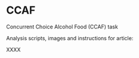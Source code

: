 # CCAF
Concurrent Choice Alcohol Food (CCAF) task 

Analysis scripts, images and instructions for article: 

XXXX
